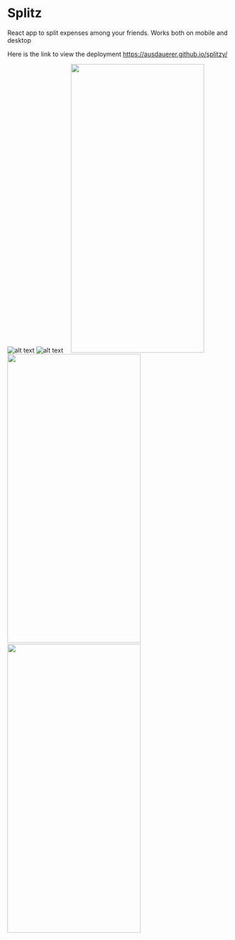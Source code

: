 # Splitz
 React app to split expenses among your friends. Works both on mobile and desktop

Here is the link to view the deployment https://ausdauerer.github.io/splitzy/

![alt text](https://github.com/ausdauerer/Splitz/blob/7f4a0c8acf0663b304a4776fd1b2ce8f47dbee5d/images/4.png)
![alt text](https://github.com/ausdauerer/Splitz/blob/7f4a0c8acf0663b304a4776fd1b2ce8f47dbee5d/images/5.png)
 <img src="https://github.com/ausdauerer/Splitz/blob/7f4a0c8acf0663b304a4776fd1b2ce8f47dbee5d/images/1.png"  width="300" height="650">  
<img src="https://github.com/ausdauerer/Splitz/blob/7f4a0c8acf0663b304a4776fd1b2ce8f47dbee5d/images/2.png"  width="300" height="650">  
<img src="https://github.com/ausdauerer/Splitz/blob/7f4a0c8acf0663b304a4776fd1b2ce8f47dbee5d/images/3.png"  width="300" height="650"> 

